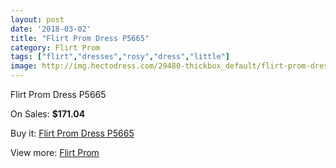 ```yaml
---
layout: post
date: '2018-03-02'
title: "Flirt Prom Dress P5665"
category: Flirt Prom
tags: ["flirt","dresses","rosy","dress","little"]
image: http://img.hectodress.com/29480-thickbox_default/flirt-prom-dress-p5665.jpg
---
```

Flirt Prom Dress P5665

On Sales: **$171.04**
<a href="https://www.hectodress.com/flirt-prom/13668-flirt-prom-dress-p5665.html"><amp-img layout="responsive" width="600" height="600" src="//img.hectodress.com/29480-thickbox_default/flirt-prom-dress-p5665.jpg" alt="Flirt Prom Dress P5665 0" /></a>
<a href="https://www.hectodress.com/flirt-prom/13668-flirt-prom-dress-p5665.html"><amp-img layout="responsive" width="600" height="600" src="//img.hectodress.com/29483-thickbox_default/flirt-prom-dress-p5665.jpg" alt="Flirt Prom Dress P5665 1" /></a>
<a href="https://www.hectodress.com/flirt-prom/13668-flirt-prom-dress-p5665.html"><amp-img layout="responsive" width="600" height="600" src="//img.hectodress.com/29482-thickbox_default/flirt-prom-dress-p5665.jpg" alt="Flirt Prom Dress P5665 2" /></a>
<a href="https://www.hectodress.com/flirt-prom/13668-flirt-prom-dress-p5665.html"><amp-img layout="responsive" width="600" height="600" src="//img.hectodress.com/29481-thickbox_default/flirt-prom-dress-p5665.jpg" alt="Flirt Prom Dress P5665 3" /></a>

Buy it: [Flirt Prom Dress P5665](https://www.hectodress.com/flirt-prom/13668-flirt-prom-dress-p5665.html "Flirt Prom Dress P5665")

View more: [Flirt Prom](https://www.hectodress.com/223-flirt-prom "Flirt Prom")